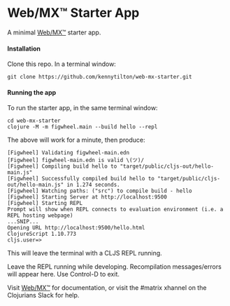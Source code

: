 # Web/MX&trade; Starter App
A minimal [Web/MX&trade;](https://github.com/kennytilton/web-mx) starter app.

#### Installation
Clone this repo. In a terminal window:
```
git clone https://github.com/kennytilton/web-mx-starter.git
```
#### Running the app
To run the starter app, in the same terminal window:
```
cd web-mx-starter
clojure -M -m figwheel.main --build hello --repl
```
The above will work for a minute, then produce:
```
[Figwheel] Validating figwheel-main.edn
[Figwheel] figwheel-main.edn is valid \(ツ)/
[Figwheel] Compiling build hello to "target/public/cljs-out/hello-main.js"
[Figwheel] Successfully compiled build hello to "target/public/cljs-out/hello-main.js" in 1.274 seconds.
[Figwheel] Watching paths: ("src") to compile build - hello
[Figwheel] Starting Server at http://localhost:9500
[Figwheel] Starting REPL
Prompt will show when REPL connects to evaluation environment (i.e. a REPL hosting webpage)
...SNIP...
Opening URL http://localhost:9500/hello.html
ClojureScript 1.10.773
cljs.user=>
```
This will leave the terminal with a CLJS REPL running.

Leave the REPL running while developing. Recompilation messages/errors will appear here. Use Control-D to exit.

Visit  [Web/MX&trade;](https://github.com/kennytilton/web-mx) for documentation, or visit the #matrix xhannel on the Clojurians Slack for help.
